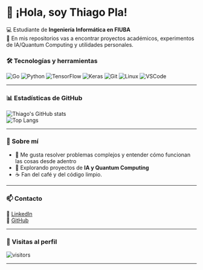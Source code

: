 # 👋 ¡Hola, soy Thiago Pla!

💻 Estudiante de **Ingeniería Informática en FIUBA**   
🚀 En mis repositorios vas a encontrar proyectos académicos, experimentos de IA/Quantum Computing y utilidades personales.

### 🛠️ Tecnologías y herramientas

![Go](https://img.shields.io/badge/Go-00ADD8?style=for-the-badge&logo=go&logoColor=white)
![Python](https://img.shields.io/badge/Python-3776AB?style=for-the-badge&logo=python&logoColor=white)
![TensorFlow](https://img.shields.io/badge/TensorFlow-FF6F00?style=for-the-badge&logo=tensorflow&logoColor=white)
![Keras](https://img.shields.io/badge/Keras-D00000?style=for-the-badge&logo=keras&logoColor=white)
![Git](https://img.shields.io/badge/Git-F05032?style=for-the-badge&logo=git&logoColor=white)
![Linux](https://img.shields.io/badge/Linux-FCC624?style=for-the-badge&logo=linux&logoColor=black)
![VSCode](https://img.shields.io/badge/VSCode-0078D4?style=for-the-badge&logo=visual-studio-code&logoColor=white)

---

### 📊 Estadísticas de GitHub

![Thiago's GitHub stats](https://github-readme-stats.vercel.app/api?username=thiagopla&show_icons=true&theme=tokyonight)  
![Top Langs](https://github-readme-stats.vercel.app/api/top-langs/?username=thiagopla&layout=compact&theme=tokyonight)

---

### 🧠 Sobre mí
- 🧩 Me gusta resolver problemas complejos y entender cómo funcionan las cosas desde adentro  
- 🧠 Explorando proyectos de **IA y Quantum Computing**  
- ☕ Fan del café y del código limpio.

---

### 📫 Contacto
💼 [LinkedIn](https://www.linkedin.com/in/thiagopla)  
🐙 [GitHub](https://github.com/thiagopla)

---

### 🐾 Visitas al perfil
![visitors](https://visitor-badge.glitch.me/badge?page_id=thiagopla.thiagopla)

---

<p align="center">
  <img src="https://media.giphy.com/
